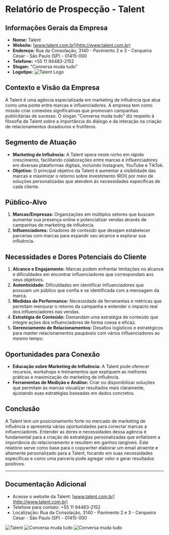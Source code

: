 # Relatório de Prospecção - Talent

## Informações Gerais da Empresa
- **Nome:** Talent
- **Website:** [www.talent.com.br](http://www.talent.com.br)
- **Endereço:** Rua da Consolação, 3140 - Pavimento 2 e 3 - Cerqueira César - São Paulo (SP) - 01415-000
- **Telefone:** +55 11 94483-2152
- **Slogan:** "Conversa muda tudo"
- **Logotipo:** ![Talent Logo](http://www.talent.com.br/TALENT-LOGO-ALPHA_v2_WHITE.gif)

## Contexto e Visão da Empresa
A Talent é uma agência especializada em marketing de influência que atua como uma ponte entre marcas e influenciadores. A empresa tem como missão criar conexões significativas que promovam campanhas publicitárias de sucesso. O slogan "Conversa muda tudo" diz respeito à filosofia da Talent sobre a importância do diálogo e da interação na criação de relacionamentos duradouros e frutíferos.

## Segmento de Atuação
- **Marketing de Influência:** A Talent opera neste nicho em rápido crescimento, facilitando colaborações entre marcas e influenciadores em diversas plataformas digitais, incluindo Instagram, YouTube e TikTok.
- **Objetivo:** O principal objetivo da Talent é aumentar a visibilidade das marcas e maximizar o retorno sobre investimento (ROI) por meio de soluções personalizadas que atendem às necessidades específicas de cada cliente.

## Público-Alvo
1. **Marcas/Empresas:** Organizações em múltiplos setores que buscam aumentar sua presença online e potencializar vendas através de campanhas de marketing de influência.
2. **Influenciadores:** Criadores de conteúdo que desejam estabelecer parcerias com marcas para expandir seu alcance e explorar sua influência.

## Necessidades e Dores Potenciais do Cliente
1. **Alcance e Engajamento:** Marcas podem enfrentar limitações no alcance e dificuldades em encontrar influenciadores que correspondam aos seus objetivos.
2. **Autenticidade:** Dificuldades em identificar influenciadores que possuam um público que confia e se identificada com a mensagem da marca.
3. **Medidas de Performance:** Necessidade de ferramentas e métricas que permitam mensurar o retorno da campanha e entender o impacto real dos influenciadores nas vendas.
4. **Estratégia de Conteúdo:** Demandam uma estratégia de conteúdo que integre ações dos influenciadores de forma coesa e eficaz.
5. **Gerenciamento de Relacionamentos:** Desafios logísticos e estratégicos para manter relacionamentos paupáveis com vários influenciadores ao mesmo tempo.

## Oportunidades para Conexão
- **Educação sobre Marketing de Influência:** A Talent pode oferecer recursos, workshops e treinamentos que expliquem as melhores práticas e maximização do marketing de influência.
- **Ferramentas de Medição e Análise:** Criar ou disponibilizar soluções que permitam às marcas visualizar resultados mais claramente, ajustando suas estratégias baseadas em dados concretos.

## Conclusão
A Talent tem um posicionamento forte no mercado de marketing de influência e apresenta várias oportunidades para conectar marcas a influenciadores. Entender as dores e necessidades dessa agência é fundamental para a criação de estratégias personalizadas que enfatizem a importância do relacionamento e resultem em ganhos tangíveis. Este relatório serve como base para o copywriter elaborar um email atraente e altamente personalizado para a Talent, focando em suas necessidades específicas e como uma parceria pode agregar valor e gerar resultados positivos.

---

## Documentação Adicional
- Acesse o website da Talent: [www.talent.com.br](http://www.talent.com.br)
- Telefone para contato: +55 11 94483-2152
- Localização: Rua da Consolação, 3140 - Pavimento 2 e 3 - Cerqueira César - São Paulo (SP) - 01415-000

![Talent](http://www.talent.com.br/TALENT-LOGO-ALPHA_v2_WHITE.gif) ![Conversa muda tudo](http://www.talent.com.br/slogan-2-full.png) ![Conversa muda tudo](http://www.talent.com.br/slogan-1-full.png)